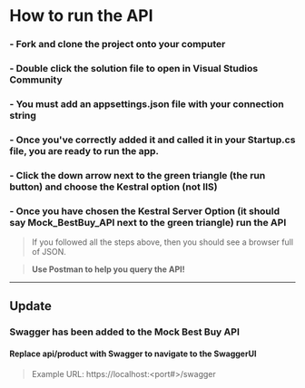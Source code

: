 # How to run the API

### - Fork and clone the project onto your computer
### - Double click the solution file to open in Visual Studios Community 
### - You must add an appsettings.json file with your **connection string**
### - Once you've correctly added it and called it in your Startup.cs file, you are ready to run the app.
### - Click the down arrow next to the green triangle (the run button) and choose the Kestral option (not IIS)
### - Once you have chosen the Kestral Server Option (it should say Mock_BestBuy_API next to the green triangle) run the API

> If you followed all the steps above, then you should see a browser full of JSON. 

> **Use Postman to help you query the API!**

----

## Update
### Swagger has been added to the Mock Best Buy API
#### Replace api/product with Swagger to navigate to the SwaggerUI

> Example URL: https://localhost:<port#>/swagger
